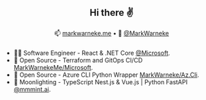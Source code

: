 <h2 align="center">Hi there ✌️</h2>
<p align="center">
  📫 <a href="https://markwarneke.me">markwarneke.me</a> •
  🐤 <a href="https://twitter.com/MarkWarneke">@MarkWarneke</a>
</p>

### 

- 👨‍💻 Software Engineer - React & .NET Core  [@Microsoft](https://microsoft.com).
- 📄 Open Source - Terraform and GitOps CI/CD [MarkWarnekeMe/Microsoft](https://github.com/MarkWarnekeMe/Microsoft).
- 🐍 Open Source - Azure CLI Python Wrapper [MarkWarneke/Az.Cli](https://github.com/MarkWarneke/Az.Cli).
- 🌚 Moonlighting - TypeScript Nest.js & Vue.js | Python FastAPI [@mmmint.ai](https://github.com/mmmint-ai).



<!--
**MarkWarneke/MarkWarneke** is a ✨ _special_ ✨ repository because its `README.md` (this file) appears on your GitHub profile.

Here are some ideas to get you started:

- 🔭 I’m currently working on ...
- 🌱 I’m currently learning ...
- 👯 I’m looking to collaborate on ...
- 🤔 I’m looking for help with ...
- 💬 Ask me about ...
- 📫 How to reach me: ...
- 😄 Pronouns: ...
- ⚡ Fun fact: ...
-->
